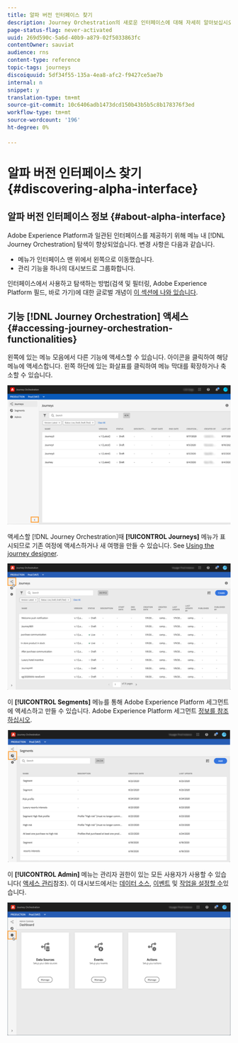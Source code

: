 ```yaml
---
title: 알파 버전 인터페이스 찾기
description: Journey Orchestration의 새로운 인터페이스에 대해 자세히 알아보십시오.
page-status-flag: never-activated
uuid: 269d590c-5a6d-40b9-a879-02f5033863fc
contentOwner: sauviat
audience: rns
content-type: reference
topic-tags: journeys
discoiquuid: 5df34f55-135a-4ea8-afc2-f9427ce5ae7b
internal: n
snippet: y
translation-type: tm+mt
source-git-commit: 10c6406adb1473dcd150b43b5b5c8b178376f3ed
workflow-type: tm+mt
source-wordcount: '196'
ht-degree: 0%

---
```



# 알파 버전 인터페이스 찾기 {#discovering-alpha-interface}

## 알파 버전 인터페이스 정보 {#about-alpha-interface}

Adobe Experience Platform과 일관된 인터페이스를 제공하기 위해 메뉴 내 [!DNL Journey Orchestration] 탐색이 향상되었습니다. 변경 사항은 다음과 같습니다.

* 메뉴가 인터페이스 맨 위에서 왼쪽으로 이동했습니다.
* 관리 기능을 하나의 대시보드로 그룹화합니다.

인터페이스에서 사용하고 탐색하는 방법(검색 및 필터링, Adobe Experience Platform 필드, 바로 가기)에 대한 글로벌 개념이 [이 섹션에 나와 있습니다](../about/user-interface.md).

## 기능 [!DNL Journey Orchestration] 액세스 {#accessing-journey-orchestration-functionalities}

왼쪽에 있는 메뉴 모음에서 다른 기능에 액세스할 수 있습니다. 아이콘을 클릭하여 해당 메뉴에 액세스합니다. 왼쪽 하단에 있는 화살표를 클릭하여 메뉴 막대를 확장하거나 축소할 수 있습니다.

![](../assets/interface-journeys2.png)

액세스할 [!DNL Journey Orchestration]때 **[!UICONTROL Journeys]** 메뉴가 표시되므로 기존 여정에 액세스하거나 새 여행을 만들 수 있습니다. See [Using the journey designer](../building-journeys/using-the-journey-designer.md).

![](../assets/interface-journeys.png)

이 **[!UICONTROL Segments]** 메뉴를 통해 Adobe Experience Platform 세그먼트에 액세스하고 만들 수 있습니다. Adobe Experience Platform 세그먼트 [정보를 참조하십시오](../segment/about-segments.md).

![](../assets/interface-segments.png)

이 **[!UICONTROL Admin]** 메뉴는 관리자 권한이 있는 모든 사용자가 사용할 수 있습니다( [액세스 관리](../about/access-management.md)참조). 이 대시보드에서는 [데이터 소스](../datasource/about-data-sources.md), [이벤트](../event/about-events.md) 및 [작업을 설정할 수](../action/action.md)있습니다.

![](../assets/interface-admin-dashboard.png)

